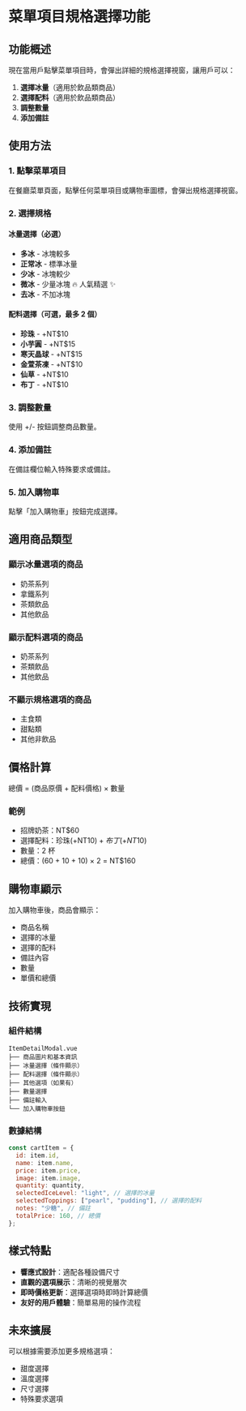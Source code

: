 # 菜單項目規格選擇功能

## 功能概述

現在當用戶點擊菜單項目時，會彈出詳細的規格選擇視窗，讓用戶可以：

1. **選擇冰量**（適用於飲品類商品）
2. **選擇配料**（適用於飲品類商品）
3. **調整數量**
4. **添加備註**

## 使用方法

### 1. 點擊菜單項目

在餐廳菜單頁面，點擊任何菜單項目或購物車圖標，會彈出規格選擇視窗。

### 2. 選擇規格

#### 冰量選擇（必選）

- **多冰** - 冰塊較多
- **正常冰** - 標準冰量
- **少冰** - 冰塊較少
- **微冰** - 少量冰塊 🔥 人氣精選 ✨
- **去冰** - 不加冰塊

#### 配料選擇（可選，最多 2 個）

- **珍珠** - +NT$10
- **小芋圓** - +NT$15
- **寒天晶球** - +NT$15
- **金萱茶凍** - +NT$10
- **仙草** - +NT$10
- **布丁** - +NT$10

### 3. 調整數量

使用 +/- 按鈕調整商品數量。

### 4. 添加備註

在備註欄位輸入特殊要求或備註。

### 5. 加入購物車

點擊「加入購物車」按鈕完成選擇。

## 適用商品類型

### 顯示冰量選項的商品

- 奶茶系列
- 拿鐵系列
- 茶類飲品
- 其他飲品

### 顯示配料選項的商品

- 奶茶系列
- 茶類飲品
- 其他飲品

### 不顯示規格選項的商品

- 主食類
- 甜點類
- 其他非飲品

## 價格計算

總價 = (商品原價 + 配料價格) × 數量

### 範例

- 招牌奶茶：NT$60
- 選擇配料：珍珠(+NT$10) + 布丁(+NT$10)
- 數量：2 杯
- 總價：(60 + 10 + 10) × 2 = NT$160

## 購物車顯示

加入購物車後，商品會顯示：

- 商品名稱
- 選擇的冰量
- 選擇的配料
- 備註內容
- 數量
- 單價和總價

## 技術實現

### 組件結構

```
ItemDetailModal.vue
├── 商品圖片和基本資訊
├── 冰量選擇（條件顯示）
├── 配料選擇（條件顯示）
├── 其他選項（如果有）
├── 數量選擇
├── 備註輸入
└── 加入購物車按鈕
```

### 數據結構

```javascript
const cartItem = {
  id: item.id,
  name: item.name,
  price: item.price,
  image: item.image,
  quantity: quantity,
  selectedIceLevel: "light", // 選擇的冰量
  selectedToppings: ["pearl", "pudding"], // 選擇的配料
  notes: "少糖", // 備註
  totalPrice: 160, // 總價
};
```

## 樣式特點

- **響應式設計**：適配各種設備尺寸
- **直觀的選項展示**：清晰的視覺層次
- **即時價格更新**：選擇選項時即時計算總價
- **友好的用戶體驗**：簡單易用的操作流程

## 未來擴展

可以根據需要添加更多規格選項：

- 甜度選擇
- 溫度選擇
- 尺寸選擇
- 特殊要求選項
